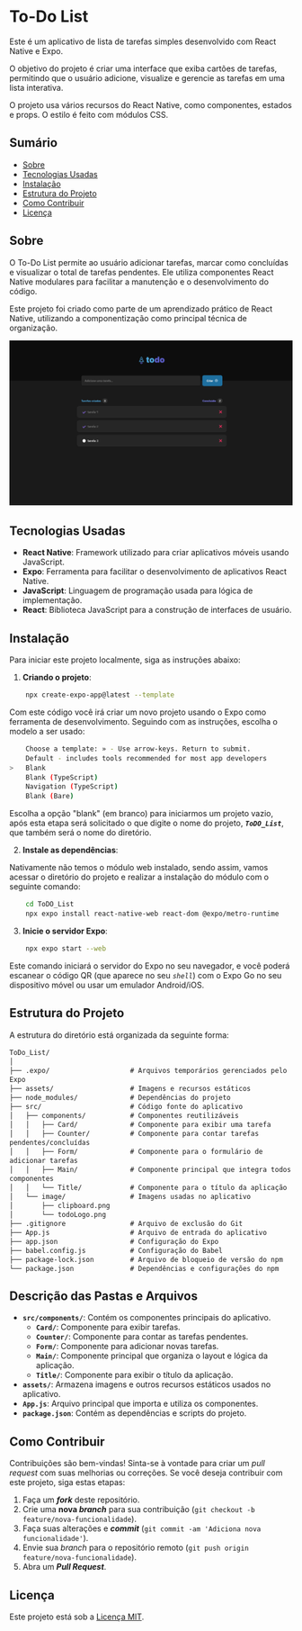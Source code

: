 # To-Do List

Este é um aplicativo de lista de tarefas simples desenvolvido com React Native e Expo.

O objetivo do projeto é criar uma interface que exiba cartões de tarefas, permitindo que o usuário adicione, visualize e gerencie as tarefas em uma lista interativa.

O projeto usa vários recursos do React Native, como componentes, estados e props. O estilo é feito com módulos CSS.

## Sumário

- [Sobre](#sobre)
- [Tecnologias Usadas](#tecnologias-usadas)
- [Instalação](#instalação)
- [Estrutura do Projeto](#estrutura-do-projeto)
- [Como Contribuir](#como-contribuir)
- [Licença](#licença)

## Sobre

O To-Do List permite ao usuário adicionar tarefas, marcar como concluídas e visualizar o total de tarefas pendentes. Ele utiliza componentes React Native modulares para facilitar a manutenção e o desenvolvimento do código.

Este projeto foi criado como parte de um aprendizado prático de React Native, utilizando a componentização como principal técnica de organização.

![To-do List](ToDO_List.png)

## Tecnologias Usadas

- **React Native**: Framework utilizado para criar aplicativos móveis usando JavaScript.
- **Expo**: Ferramenta para facilitar o desenvolvimento de aplicativos React Native.
- **JavaScript**: Linguagem de programação usada para lógica de implementação.
- **React**: Biblioteca JavaScript para a construção de interfaces de usuário.

## Instalação

Para iniciar este projeto localmente, siga as instruções abaixo:

1. **Criando o projeto**:

```bash
	npx create-expo-app@latest --template
```

Com este código você irá criar um novo projeto usando o Expo como ferramenta de desenvolvimento. Seguindo com as instruções, escolha o modelo a ser usado:

```bash
    Choose a template: » - Use arrow-keys. Return to submit.
    Default - includes tools recommended for most app developers
>   Blank
    Blank (TypeScript)
    Navigation (TypeScript)
    Blank (Bare)
```

Escolha a opção "blank" (em branco) para iniciarmos um projeto vazio, após esta etapa será solicitado o que digite o nome do projeto, **_`ToDO_List`_**, que também será o nome do diretório.

2. **Instale as dependências**:

Nativamente não temos o módulo web instalado, sendo assim, vamos acessar o diretório do projeto e realizar a instalação do módulo com o seguinte comando:

```bash
	cd ToDO_List
	npx expo install react-native-web react-dom @expo/metro-runtime
```

3. **Inicie o servidor Expo**:

```bash
	npx expo start --web
```

Este comando iniciará o servidor do Expo no seu navegador, e você poderá escanear o código QR (que aparece no seu _`shell`_) com o Expo Go no seu dispositivo móvel ou usar um emulador Android/iOS.

## Estrutura do Projeto

A estrutura do diretório está organizada da seguinte forma:

```
ToDo_List/
│
├── .expo/                    # Arquivos temporários gerenciados pelo Expo
├── assets/                   # Imagens e recursos estáticos
├── node_modules/             # Dependências do projeto
├── src/                      # Código fonte do aplicativo
│   ├── components/           # Componentes reutilizáveis
│   │   ├── Card/             # Componente para exibir uma tarefa
│   │   ├── Counter/          # Componente para contar tarefas pendentes/concluídas
│   │   ├── Form/             # Componente para o formulário de adicionar tarefas
│   │   ├── Main/             # Componente principal que integra todos componentes
│   │   └── Title/            # Componente para o título da aplicação
│   └── image/                # Imagens usadas no aplicativo
│       ├── clipboard.png
│       └── todoLogo.png
├── .gitignore                # Arquivo de exclusão do Git
├── App.js                    # Arquivo de entrada do aplicativo
├── app.json                  # Configuração do Expo
├── babel.config.js           # Configuração do Babel
├── package-lock.json         # Arquivo de bloqueio de versão do npm
└── package.json              # Dependências e configurações do npm
```

## Descrição das Pastas e Arquivos

- **`src/components/`**: Contém os componentes principais do aplicativo.
  - **`Card/`**: Componente para exibir tarefas.
  - **`Counter/`**: Componente para contar as tarefas pendentes.
  - **`Form/`**: Componente para adicionar novas tarefas.
  - **`Main/`**: Componente principal que organiza o layout e lógica da aplicação.
  - **`Title/`**: Componente para exibir o título da aplicação.
- **`assets/`**: Armazena imagens e outros recursos estáticos usados no aplicativo.
- **`App.js`**: Arquivo principal que importa e utiliza os componentes.
- **`package.json`**: Contém as dependências e scripts do projeto.

## Como Contribuir

Contribuições são bem-vindas! Sinta-se à vontade para criar um _pull request_ com suas melhorias ou correções. Se você deseja contribuir com este projeto, siga estas etapas:

1. Faça um **_fork_** deste repositório.
2. Crie uma **nova _branch_** para sua contribuição (`git checkout -b feature/nova-funcionalidade`).
3. Faça suas alterações e **_commit_** (`git commit -am 'Adiciona nova funcionalidade'`).
4. Envie sua _branch_ para o repositório remoto (`git push origin feature/nova-funcionalidade`).
5. Abra um **_Pull Request_**.

## Licença

Este projeto está sob a [Licença MIT](https://chatgpt.com/c/LICENSE).
